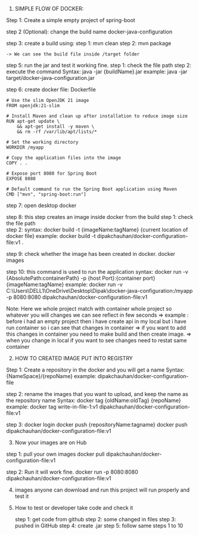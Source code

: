 1. SIMPLE FLOW OF DOCKER: 

Step 1: Create a simple empty project of spring-boot

step 2 (Optional): change the build name 
	<build>
		<finalName>docker-java-configuration</finalName>
	</build>

step 3: create a build using:
	step 1: mvn clean
	step 2: mvn package 

	-> We can see the build file inside /target folder

step 5: run the jar and test it working fine.
	step 1: check the file path
	step 2: execute the command
		Syntax: java -jar {buildName}.jar
		example: java -jar target/docker-java-configuration.jar

step 6: create docker file: Dockerfile
	
	# Use the slim OpenJDK 21 image
	FROM openjdk:21-slim

	# Install Maven and clean up after installation to reduce image size
	RUN apt-get update \
    	&& apt-get install -y maven \
    	&& rm -rf /var/lib/apt/lists/*

	# Set the working directory
	WORKDIR /myapp

	# Copy the application files into the image
	COPY . .

	# Expose port 8080 for Spring Boot
	EXPOSE 8080

	# Default command to run the Spring Boot application using Maven
	CMD ["mvn", "spring-boot:run"]


step 7: open desktop docker

step 8: this step creates an image inside docker from the build
	step 1: check the file path 	
	step 2: 
		syntax: docker build -t {imageName:tagName} {current location of docker file}
		example: docker build -t dipakchauhan/docker-configuration-file:v1 .

step 9: check whether the image has been created in docker.
	docker images

step 10: this command is used to run the application
 	syntax: docker run  -v {AbsolutePath:containerPath} -p {host Port}:{container port} {imageName:tagName}
	example: docker run -v C:\Users\DELL1\OneDrive\Desktop\Dipak\docker-java-configuration:/myapp -p 8080:8080 dipakchauhan/docker-configuration-file:v1


Note: Here we whole project match with container whole project so whatever you will changes we can see reflect in few seconds
	=> example : before i had an empty project then i have create api in my local but i have run container so i can see that changes in container 
	=> if you want to add this changes in container you need to make build and then create image.
	=> when you change in local if you want to see changes need to restat same container 

2. HOW TO CREATED IMAGE PUT INTO REGISTRY

Step 1: Create a repository in the docker and you will get a name
	Syntax: {NameSpace}/{repoName}
	example: dipakchauhan/docker-configuration-file

step 2: rename the images that you want to upload, and keep the name as the repository name 
	Syntax: docker tag {oldName:oldTag} {repoName}
	example: docker tag write-in-file-1:v1 dipakchauhan/docker-configuration-file:v1	

step 3: docker login
	docker push {repositoryName:tagname}
	docker push dipakchauhan/docker-configuration-file:v1

3. Now your images are on Hub

step 1: pull your own images
	docker pull dipakchauhan/docker-configuration-file:v1

step 2: Run it will work fine.
	docker run -p 8080:8080 dipakchauhan/docker-configuration-file:v1

4. images anyone can download and run this project will run properly and test it

5. How to test or developer take code and check it 

	step 1: get code from github
	step 2: some changed in files
	step 3: pushed in GitHub
	step 4: create .jar
	step 5: follow same steps 1 to 10

